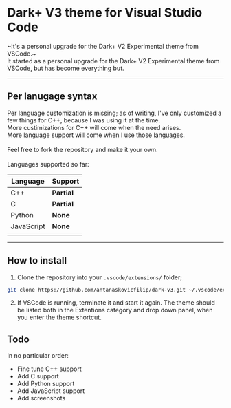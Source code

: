 # Dark+ V3 theme for Visual Studio Code
~It's a personal upgrade for the Dark+ V2 Experimental theme from VSCode.~ <br>
It started as a personal upgrade for the Dark+ V2 Experimental theme from VSCode, but has become everything but.

---
## Per lanugage syntax
Per language customization is missing; as of writing, I've only customized a few things for C++, because I was using it at the time. <br> More custimizations for C++ will come when the need arises. <br> More language support will come when I use those languages.
<br><br>
Feel free to fork the repository and make it your own.
<br><Br>
Languages supported so far:

| Language   | Support     |
|------------|-------------|
| C++        | **Partial** |
| C          | **Partial** |
| Python     | **None**    |
| JavaScript | **None**    |
|            |             |

---
## How to install
1. Clone the repository into your `.vscode/extensions/` folder;
```sh
git clone https://github.com/antanaskovicfilip/dark-v3.git ~/.vscode/extensions
```
2. If VSCode is running, terminate it and start it again. The theme should be listed both in the Extentions category and drop down panel, when you enter the theme shortcut.

## Todo
In no particular order:
- Fine tune C++ support
- Add C support
- Add Python support
- Add JavaScript support
- Add screenshots
